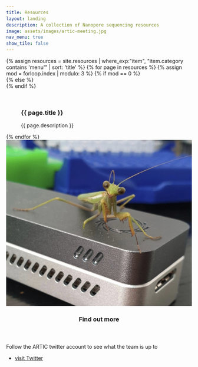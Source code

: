 ```yaml
---
title: Resources
layout: landing
description: A collection of Nanopore sequencing resources
image: assets/images/artic-meeting.jpg
nav_menu: true
show_tile: false
---
```


<section id="content" class="spotlights">
	<div class="inner">
		<div class="box alt">
			<div class="row 50% uniform">
				{% assign resources = site.resources | where_exp:"item", "item.category contains 'menu'" | sort: 'title' %}
				{% for page in resources %}
				{% assign mod = forloop.index | modulo: 3 %}
				{% if mod == 0 %}
					<div class="4u$"><span class="image fit">
				{% else %}
					<div class="4u"><span class="image fit">
				{% endif %}
					<figure class="imghvr-reveal-right"><img src="{{ page.image }}" alt=""/>
						<figcaption>
							<h3>{{ page.title }}</h3>
							<p>{{ page.description }}</p>
						</figcaption>
						<a href="{{ page.permalink }}"></a>
					</figure>
					</span></div>
				{% endfor %}
			</div>
		</div>
	</div>
	<section>
		<a href="wp1.html" class="image">
			<img src="assets/images/mantis.jpg" alt="" data-position="center center" />
		</a>
		<div class="content">
			<div class="inner">
				<header class="major">
						<h1>Find out more</h1>
				</header>
				<p>Follow the ARTIC twitter account to see what the team is up to</p>
				<ul class="actions">
					<li><a href="{{ site.twitter_url }}" class="button">visit Twitter</a></li>
				</ul>
			</div>
		</div>
	</section>
</section>


